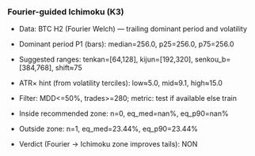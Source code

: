 ### Fourier-guided Ichimoku (K3)

- Data: BTC H2 (Fourier Welch) — trailing dominant period and volatility
- Dominant period P1 (bars): median=256.0, p25=256.0, p75=256.0
- Suggested ranges: tenkan=[64,128], kijun=[192,320], senkou_b=[384,768], shift≈75
- ATR× hint (from volatility terciles): low≈5.0, mid≈9.1, high≈15.0

- Filter: MDD<=50%, trades>=280; metric: test if available else train
- Inside recommended zone: n=0, eq_med=nan%, eq_p90=nan%
- Outside zone: n=1, eq_med=23.44%, eq_p90=23.44%

- Verdict (Fourier -> Ichimoku zone improves tails): NON